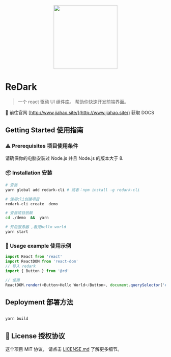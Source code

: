 <p align="center">
  <a href="http://jiahao.site/">
    <img width="200" src="./src/redark/basic/img/logo.png">
  </a>
</p>

# ReDark

> 一个 react 驱动 UI 组件库。 帮助你快速开发前端界面。

🔗  前往官网 [http://www.jiahao.site/](http://www.jiahao.site/) 获取 DOCS

## Getting Started 使用指南

###  ⚠️ Prerequisites 项目使用条件

请确保你的电脑安装过 Node.js 并且 Node.js 的版本大于 8.

### 📦 Installation 安装

```bash
# 安装
yarn global add redark-cli # 或者：npm install -g redark-cli

# 使用cli创建项目
redark-cli create  demo

# 安装项目依赖
cd ./demo  &&  yarn

# 开启服务器 ,看见hello world
yarn start
```

### 🔨 Usage example 使用示例

```javascript
import React from 'react'
import ReactDOM from 'react-dom'
// 导入 redark
import { Button } from '@rd'

// 使用
ReactDOM.render(<Button>Hello World</Button>, document.querySelector('#root'))
```

## Deployment 部署方法

```bash

yarn build

```

## 👀 License 授权协议

这个项目 MIT 协议， 请点击 [LICENSE.md](LICENSE.md) 了解更多细节。
